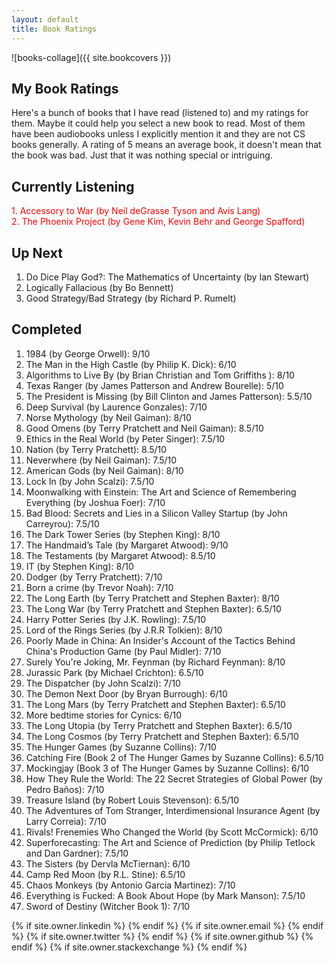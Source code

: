 ```yaml
---
layout: default
title: Book Ratings
---
```

![books-collage]({{ site.bookcovers }})

## My Book Ratings

Here's a bunch of books that I have read (listened to) and my ratings for them. Maybe it could help you select a new book to read. Most of them have been audiobooks unless I explicitly mention it and they are not CS books generally. A rating of 5 means an average book, it doesn't mean that the book was bad. Just that it was nothing special or intriguing.

## Currently Listening
<span style="color:red">
1. Accessory to War (by Neil deGrasse Tyson and Avis Lang) </br>
2. The Phoenix Project (by Gene Kim, Kevin Behr and George Spafford)
</span>

## Up Next

1. Do Dice Play God?: The Mathematics of Uncertainty (by Ian Stewart)
2. Logically Fallacious (by Bo Bennett)
3. Good Strategy/Bad Strategy (by Richard P. Rumelt)


## Completed

1. 1984 (by George Orwell): 9/10
2. The Man in the High Castle (by Philip K. Dick): 6/10
3. Algorithms to Live By (by Brian Christian and Tom Griffiths ): 8/10
4. Texas Ranger (by James Patterson and Andrew Bourelle): 5/10
5. The President is Missing (by Bill Clinton and James Patterson): 5.5/10
6. Deep Survival (by Laurence Gonzales): 7/10
7. Norse Mythology (by Neil Gaiman): 8/10
8. Good Omens (by Terry Pratchett and Neil Gaiman): 8.5/10
9. Ethics in the Real World (by Peter Singer): 7.5/10
10. Nation (by Terry Pratchett): 8.5/10
11. Neverwhere (by Neil Gaiman): 7.5/10
12. American Gods (by Neil Gaiman): 8/10
13. Lock In (by John Scalzi): 7.5/10
14. Moonwalking with Einstein: The Art and Science of Remembering Everything (by Joshua Foer): 7/10
15. Bad Blood: Secrets and Lies in a Silicon Valley Startup (by John Carreyrou): 7.5/10
16. The Dark Tower Series (by Stephen King): 8/10
17. The Handmaid’s Tale (by Margaret Atwood): 9/10
18. The Testaments (by Margaret Atwood): 8.5/10
19. IT (by Stephen King): 8/10
20. Dodger (by Terry Pratchett): 7/10
21. Born a crime (by Trevor Noah): 7/10
22. The Long Earth (by Terry Pratchett and Stephen Baxter): 8/10
23. The Long War (by Terry Pratchett and Stephen Baxter): 6.5/10
24. Harry Potter Series (by J.K. Rowling): 7.5/10
25. Lord of the Rings Series (by J.R.R Tolkien): 8/10
26. Poorly Made in China: An Insider's Account of the Tactics Behind China's Production Game (by Paul Midler): 7/10
27. Surely You're Joking, Mr. Feynman (by Richard Feynman): 8/10
28. Jurassic Park (by Michael Crichton): 6.5/10
29. The Dispatcher (by John Scalzi): 7/10
30. The Demon Next Door (by Bryan Burrough): 6/10
31. The Long Mars (by Terry Pratchett and Stephen Baxter): 6.5/10
32. More bedtime stories for Cynics: 6/10
33. The Long Utopia (by Terry Pratchett and Stephen Baxter): 6.5/10
34. The Long Cosmos (by Terry Pratchett and Stephen Baxter): 6.5/10
35. The Hunger Games (by Suzanne Collins): 7/10
36. Catching Fire (Book 2 of The Hunger Games by Suzanne Collins): 6.5/10
37. Mockingjay (Book 3 of The Hunger Games by Suzanne Collins): 6/10
38. How They Rule the World: The 22 Secret Strategies of Global Power (by Pedro Baños): 7/10
39. Treasure Island (by Robert Louis Stevenson): 6.5/10
40. The Adventures of Tom Stranger, Interdimensional Insurance Agent (by Larry Correia): 7/10
41. Rivals! Frenemies Who Changed the World (by Scott McCormick): 6/10
42. Superforecasting: The Art and Science of Prediction (by Philip Tetlock and Dan Gardner): 7.5/10
43. The Sisters (by Dervla McTiernan): 6/10
44. Camp Red Moon (by R.L. Stine): 6.5/10
45. Chaos Monkeys (by Antonio Garcia Martinez): 7/10
46. Everything is Fucked: A Book About Hope (by Mark Manson): 7.5/10
47. Sword of Destiny (Witcher Book 1): 7/10


<div class="pagination">
  {% if site.owner.linkedin %}
    <a href="{{ site.owner.linkedin }}" class="social-media-icons"><i class="fa fa-2x fa-linkedin" aria-hidden="true"></i></a>
  {% endif %}
  {% if site.owner.email %}
    <a href="mailto:{{ site.owner.email }}" class="social-media-icons"><i class="fa fa-2x fa-envelope" aria-hidden="true"></i></a>
  {% endif %}
  {% if site.owner.twitter %}
    <a href="https://twitter.com/{{ site.owner.twitter }}" class="social-media-icons"><i class="fa fa-2x fa-twitter" aria-hidden="true"></i></a>
  {% endif %}
  {% if site.owner.github %}
    <a href="{{ site.owner.github }}" class="social-media-icons"><i class="fa fa-2x fa-github" aria-hidden="true"></i></a>
  {% endif %}
  {% if site.owner.stackexchange %}
    <a href="{{ site.owner.stackexchange }}" class="social-media-icons"><i class="fa fa-2x fa-stack-overflow" aria-hidden="true"></i></a>
  {% endif %}
</div>
